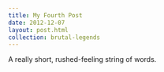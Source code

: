 ```yaml
---
title: My Fourth Post
date: 2012-12-07
layout: post.html
collection: brutal-legends
---
```


A really short, rushed-feeling string of words.
